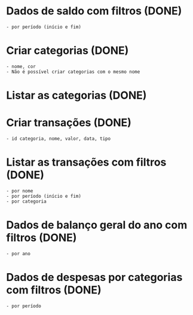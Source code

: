 # Dados de saldo com filtros (DONE)

    - por período (início e fim)

# Criar categorias (DONE)

    - nome, cor
    - Não é possível criar categorias com o mesmo nome

# Listar as categorias (DONE)

# Criar transações (DONE)

    - id categoria, nome, valor, data, tipo

# Listar as transações com filtros (DONE)

    - por nome
    - por período (início e fim)
    - por categoria

# Dados de balanço geral do ano com filtros (DONE)

    - por ano

# Dados de despesas por categorias com filtros (DONE)

    - por período
